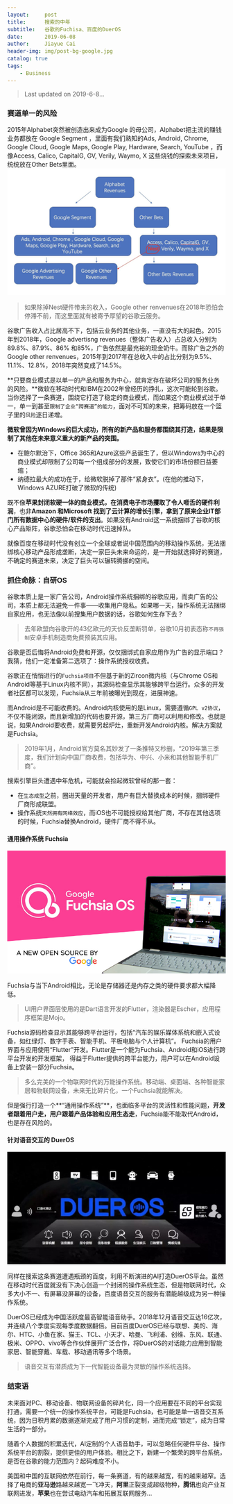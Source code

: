 ```yaml
---
layout:     post
title:      搜索的中年
subtitle:   谷歌的Fuchisa、百度的DuerOS
date:       2019-06-08
author:     Jiayue Cai
header-img: img/post-bg-google.jpg
catalog: true
tags:
    - Business
---
```



> Last updated on 2019-6-8...

### 赛道单一的风险

2015年Alphabet突然被创造出来成为Google 的母公司，Alphabet把主流的赚钱业务都放在 Google Segment ，里面有我们熟知的Ads, Android, Chrome, Google Cloud, Google Maps, Google Play, Hardware, Search, YouTube ，而像Access, Calico, CapitalG, GV, Verily, Waymo, X 这些烧钱的探索未来项目，统统放在Other Bets里面。
![](/img/post/20190608/1.jpg)
> 如果除掉Nest硬件带来的收入，Google other renvenues在2018年恐怕会停滞不前，而这里面就有被寄予厚望的谷歌云服务。

谷歌广告收入占比居高不下，包括云业务的其他业务，一直没有大的起色。2015年到2018年，Google advertisng revenues（整体广告收入）占总收入分别为89.8%、87.9%、86% 和85%，广告依然是最充裕的现金奶牛。而除广告之外的Google other renvenues，2015年到2017年在总收入中的占比分别为9.5%、11.1%、12.8%，2018年突然变成了14.5%。

**只要商业模式是以单一的产品和服务为中心，就肯定存在破坏公司的服务业务的风险。**微软在移动时代和IBM在2002年曾经历的挣扎，这次可能轮到谷歌。
当你选择了一条赛道，围绕它打造了稳定的商业模式，而如果这个商业模式过于单一，单一到甚至`限制了企业“跨赛道”的能力`，面对不可知的未来，把筹码放在一个篮子里的`风险`逐日递增。

**微软曾因为Windows的巨大成功，所有的新产品和服务都围绕其打造，结果是限制了其他在未来意义重大的新产品的突围。**
- 在鲍尔默治下，Office 365和Azure这些产品诞生了，但以Windows为中心的商业模式却限制了公司每一个组成部分的发展，致使它们的市场份额日益萎缩；
- 纳德拉最大的成功在于，给微软脱掉了那件“紧身衣”。(在他的推动下，Windows AZURE打破了微软的传统)

既不像**苹果封闭软硬一体的商业模式，在消费电子市场攫取了令人咂舌的硬件利润**，也非**Amazon 和Microsoft 找到了云计算的增长引擎，拿到了原来企业IT部门所有数据中心的硬件/软件的支出**。如果没有Android这一系统捆绑了谷歌的核心产品矩阵，谷歌恐怕会在移动时代迅速掉队。

就像百度在移动时代没有创立一个全球或者说中国范围内的移动操作系统，无法捆绑核心移动产品形成垄断，决定一家巨头未来命运的，是一开始就选择好的赛道，不确定的赛道未来，决定了巨头可以辗转腾挪的空间。

### 抓住命脉：自研OS

谷歌本质上是一家广告公司，Android操作系统捆绑的谷歌应用，而卖广告的公司，本质上都无法避免一件事——收集用户隐私。如果哪一天，操作系统无法捆绑自家应用，也无法像以前搜集用户数据的话，谷歌如何生存下去？

> 去年欧盟向谷歌开的43亿欧元的天价反垄断罚单，谷歌10月初表态称`不再强制`安卓手机制造商免费预装其应用。

谷歌是否后悔将Android免费和开源，仅仅捆绑式自家应用作为广告的显示端口？我猜，他们一定准备第二选项了：操作系统授权收费。

谷歌正在悄悄进行的`Fuchsia项目`不但基于新的Zircon微内核（与Chrome OS和Android等基于Linux内核不同），其源码检查显示其能够跨平台运行。众多的开发者社区都可以发现，Fuchsia从三年前被曝光到现在，进展神速。

而Android是不可能收费的。Android内核使用的是Linux，需要遵循`GPL v2协议`，不仅不能闭源，而且新增加的代码也要开源，第三方厂商可以利用和修改。也就是说，如果Android要收费，就需要另起炉灶，重新开发Android内核。解决方案就是Fuchsia。

> 2019年1月，Android官方莫名其妙发了一条推特又秒删，“2019年第三季度，我们计划向中国厂商收费，包括华为、中兴、小米和其他智能手机厂商”。

搜索引擎巨头遭遇中年危机，可能就会捡起微软曾经的那一套：
- 在`生态成型`之前，圈进天量的开发者，用户有巨大替换成本的时候，捆绑硬件厂商形成联盟。
- 操作系统`天然拥有网络效应`，而iOS也不可能授权给其他厂商，不存在其他选项的时候，Fuchsia替换Android，硬件厂商不得不从。

#### 通用操作系统 Fuchsia

![](/img/post/20190608/2.jpg)

Fuchsia与当下Android相比，无论是存储器还是内存之类的硬件要求都大幅降低。

> UI用户界面层使用的是Dart语言开发的Flutter，渲染器是Escher，应用程序框架是Mojo。

Fuchsia源码检查显示其能够跨平台运行，包括“汽车的娱乐媒体系统和嵌入式设备，如红绿灯、数字手表、智能手机、平板电脑与个人计算机”。 Fuchsia的用户界面与应用使用“Flutter”开发。Flutter是一个能为Fuchsia、Android和iOS进行跨平台开发的开发框架， 得益于Flutter提供的跨平台能力，用户可以在Android设备上安装一部分Fuchsia。

> 多么完美的一个物联网时代的万能操作系统。移动端、桌面端、各种智能家居和物联网设备，未来无比碎片化，一个Fuchsia就能解决。

但是强行打造一个**“通用操作系统”**，也面临多平台的灵活性和性能问题，**开发者跟着用户走，用户跟着产品体验和应用生态走**，Fuchsia能不能取代Android，也是存在风险的。

#### 针对语音交互的 DuerOS 

![](/img/post/20190608/3.jpg)

同样在搜索这条赛道遭遇瓶颈的百度，利用不断演进的AI打造DuerOS平台。虽然在移动时代百度就没有下决心创造一个封闭的操作系统生态，但是物联网时代，众多大小不一、有屏幕没屏幕的设备，百度语音交互的服务有潜能越级成为另一种操作系统。

DuerOS已经成为中国活跃度最高智能语音助手。2018年12月语音交互达16亿次， 并连续八个季度实现每季度数据翻倍。目前百度DuerOS已经与联想、美的、海尔、HTC、小鱼在家、猫王、TCL、小天才、哈曼、飞利浦、创维、东风、联通、极米、OPPO、vivo等合作伙伴展开广泛合作，将DuerOS的对话能力应用到智能家居、智能穿戴、车载、移动通讯等多个场景。

> 语音交互有潜质成为下一代智能设备最为灵敏的操作系统选择。

### 结束语

未来面对PC、移动设备、物联网设备的碎片化，同一个应用要在不同的平台实现打通，需要一个统一的操作系统平台，可能是Fuchsia，也可能是单一语音交互系统，因为日积月累的数据逐渐完成了用户习惯的定制，进而完成“锁定”，成为日常生活的一部分。

随着个人数据的积累迭代，AI定制的个人语音助手，可以忽略任何硬件平台、操作系统平台的割裂，提供更佳的用户体验。相比之下，新建一个繁荣的跨平台系统，是否在谷歌的能力范围内？起码难度不小。

美国和中国的互联网依然在前行，每一条赛道，有的越来越宽，有的越来越窄。选择了电商的**亚马逊**路越来越宽一飞冲天，**阿里**正裂变成超级物种，**腾讯**也向产业互联网进发，**苹果**也在尝试电动汽车和拓展互联网服务...






